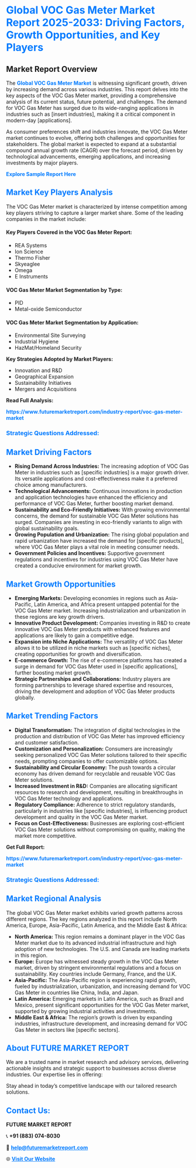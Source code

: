 <h1 style="color: #007BFF;">Global VOC Gas Meter Market Report 2025-2033: Driving Factors, Growth Opportunities, and Key Players</h1>

<section id="overview">
<h2>Market Report Overview</h2>
<p>The <a href="https://www.futuremarketreport.com/industry-report/voc-gas-meter-market" style="color: #007BFF; text-decoration: none;"><strong>Global VOC Gas Meter Market</strong></a> is witnessing significant growth, driven by increasing demand across various industries. This report delves into the key aspects of the VOC Gas Meter market, providing a comprehensive analysis of its current status, future potential, and challenges. The demand for VOC Gas Meter has surged due to its wide-ranging applications in industries such as [insert industries], making it a critical component in modern-day [applications].</p>
<p>As consumer preferences shift and industries innovate, the VOC Gas Meter market continues to evolve, offering both challenges and opportunities for stakeholders. The global market is expected to expand at a substantial compound annual growth rate (CAGR) over the forecast period, driven by technological advancements, emerging applications, and increasing investments by major players.</p>
</section>

<section id="overview">
<p><a href="https://www.futuremarketreport.com/request-sample/reportId=41838" style="color: #007BFF; text-decoration: none;"><strong>Explore Sample Report Here</strong></a></p>
</section>

<section id="key-players">
<h2 style="color: #007BFF;">Market Key Players Analysis</h2>
<p>The VOC Gas Meter market is characterized by intense competition among key players striving to capture a larger market share. Some of the leading companies in the market include:</p>
<h4>Key Players Covered in the VOC Gas Meter Report:</h4>
<ul><li>REA Systems</li><li>Ion Science</li><li>Thermo Fisher</li><li>Skyeaglee</li><li>Omega</li><li>E Instruments</li></ul>
<h4>VOC Gas Meter Market Segmentation by Type:</h4>
<ul><li>PID</li><li>Metal-oxide Semiconductor</li></ul>

<h4>VOC Gas Meter Market Segmentation by Application:</h4>
<ul><li>Environmental Site Surveying</li><li>Industrial Hygiene</li><li>HazMat/Homeland Security</li></ul>
<p><strong>Key Strategies Adopted by Market Players:</strong></p>
<ul>
<li>Innovation and R&D</li>
<li>Geographical Expansion</li>
<li>Sustainability Initiatives</li>
<li>Mergers and Acquisitions</li>
</ul>
</section>

<section>
<p><strong>Read Full Analysis: </strong></p><a href="https://www.futuremarketreport.com/industry-report/voc-gas-meter-market" style="color: #007BFF; text-decoration: none;"><strong>https://www.futuremarketreport.com/industry-report/voc-gas-meter-market</strong></a>
<h3 style="color: #007BFF;">Strategic Questions Addressed:</h3>
</section>

<section id="driving-factors">
<h2 style="color: #007BFF;">Market Driving Factors</h2>
<ul>
<li><strong>Rising Demand Across Industries:</strong> The increasing adoption of VOC Gas Meter in industries such as [specific industries] is a major growth driver. Its versatile applications and cost-effectiveness make it a preferred choice among manufacturers.</li>
<li><strong>Technological Advancements:</strong> Continuous innovations in production and application technologies have enhanced the efficiency and performance of VOC Gas Meter, further boosting market demand.</li>
<li><strong>Sustainability and Eco-Friendly Initiatives:</strong> With growing environmental concerns, the demand for sustainable VOC Gas Meter solutions has surged. Companies are investing in eco-friendly variants to align with global sustainability goals.</li>
<li><strong>Growing Population and Urbanization:</strong> The rising global population and rapid urbanization have increased the demand for [specific products], where VOC Gas Meter plays a vital role in meeting consumer needs.</li>
<li><strong>Government Policies and Incentives:</strong> Supportive government regulations and incentives for industries using VOC Gas Meter have created a conducive environment for market growth.</li>
</ul>
</section>

<section id="growth-opportunities">
<h2 style="color: #007BFF;">Market Growth Opportunities</h2>
<ul>
<li><strong>Emerging Markets:</strong> Developing economies in regions such as Asia-Pacific, Latin America, and Africa present untapped potential for the VOC Gas Meter market. Increasing industrialization and urbanization in these regions are key growth drivers.</li>
<li><strong>Innovative Product Development:</strong> Companies investing in R&D to create innovative VOC Gas Meter products with enhanced features and applications are likely to gain a competitive edge.</li>
<li><strong>Expansion into Niche Applications:</strong> The versatility of VOC Gas Meter allows it to be utilized in niche markets such as [specific niches], creating opportunities for growth and diversification.</li>
<li><strong>E-commerce Growth:</strong> The rise of e-commerce platforms has created a surge in demand for VOC Gas Meter used in [specific applications], further boosting market growth.</li>
<li><strong>Strategic Partnerships and Collaborations:</strong> Industry players are forming partnerships to leverage shared expertise and resources, driving the development and adoption of VOC Gas Meter products globally.</li>
</ul>
</section>

<section id="trending-factors">
<h2 style="color: #007BFF;">Market Trending Factors</h2>
<ul>
<li><strong>Digital Transformation:</strong> The integration of digital technologies in the production and distribution of VOC Gas Meter has improved efficiency and customer satisfaction.</li>
<li><strong>Customization and Personalization:</strong> Consumers are increasingly seeking personalized VOC Gas Meter solutions tailored to their specific needs, prompting companies to offer customizable options.</li>
<li><strong>Sustainability and Circular Economy:</strong> The push towards a circular economy has driven demand for recyclable and reusable VOC Gas Meter solutions.</li>
<li><strong>Increased Investment in R&D:</strong> Companies are allocating significant resources to research and development, resulting in breakthroughs in VOC Gas Meter technology and applications.</li>
<li><strong>Regulatory Compliance:</strong> Adherence to strict regulatory standards, particularly in industries like [specific industries], is influencing product development and quality in the VOC Gas Meter market.</li>
<li><strong>Focus on Cost-Effectiveness:</strong> Businesses are exploring cost-efficient VOC Gas Meter solutions without compromising on quality, making the market more competitive.</li>
</ul>
</section>

<section>
<p><strong>Get Full Report: </strong></p><a href="https://www.futuremarketreport.com/industry-report/voc-gas-meter-market" style="color: #007BFF; text-decoration: none;"><strong>https://www.futuremarketreport.com/industry-report/voc-gas-meter-market</strong></a>
<h3 style="color: #007BFF;">Strategic Questions Addressed:</h3>
</section>


<section id="regional-analysis">
<h2 style="color: #007BFF;">Market Regional Analysis</h2>
<p>The global VOC Gas Meter market exhibits varied growth patterns across different regions. The key regions analyzed in this report include North America, Europe, Asia-Pacific, Latin America, and the Middle East & Africa:</p>
<ul>
<li><strong>North America:</strong> This region remains a dominant player in the VOC Gas Meter market due to its advanced industrial infrastructure and high adoption of new technologies. The U.S. and Canada are leading markets in this region.</li>
<li><strong>Europe:</strong> Europe has witnessed steady growth in the VOC Gas Meter market, driven by stringent environmental regulations and a focus on sustainability. Key countries include Germany, France, and the U.K.</li>
<li><strong>Asia-Pacific:</strong> The Asia-Pacific region is experiencing rapid growth, fueled by industrialization, urbanization, and increasing demand for VOC Gas Meter in countries like China, India, and Japan.</li>
<li><strong>Latin America:</strong> Emerging markets in Latin America, such as Brazil and Mexico, present significant opportunities for the VOC Gas Meter market, supported by growing industrial activities and investments.</li>
<li><strong>Middle East & Africa:</strong> The region’s growth is driven by expanding industries, infrastructure development, and increasing demand for VOC Gas Meter in sectors like [specific sectors].</li>
</ul>
</section>

<footer>
<h2 style="color: #007BFF;">About FUTURE MARKET REPORT</h2>
<p>We are a trusted name in market research and advisory services, delivering actionable insights and strategic support to businesses across diverse industries. Our expertise lies in offering:</p>

<p>Stay ahead in today’s competitive landscape with our tailored research solutions.</p>

<h2 style="color: #007BFF;">Contact Us:</h2>
<p><strong>FUTURE MARKET REPORT</strong></p>
<p>📞 <strong>+91 (883) 074-8030</strong></p>
<p>📧 <strong><a href="mailto:help@futuremarketreport.com" style="color: #007BFF;">help@futuremarketreport.com</a></strong></p>
<p>🌐 <strong><a href="https://www.futuremarketreport.com/" style="color: #007BFF;">Visit Our Website</a></strong></p>
</footer>